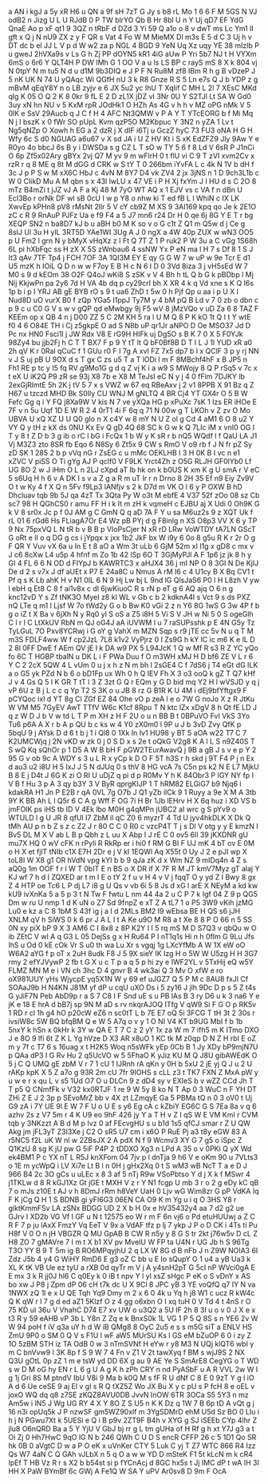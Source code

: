 a
AN
i
kgJ
a
5y
xR
H6
u
QN
a
9f
sH
7zT
G
Jy
s
b8
rL
Mo
1
6
6
F
M
5GS
N
VJ
odB2
n
Jizg
U
L
U
RJdB
0
P
TW
blrYO
Qb
B
Hr
8bl
U
n
Y
Uj
qD7
EF
YdG
QnaE
Ao
p
xF
qt1
9
3QZ
n
tRbF
d
DZd
3
Yi
59
Q
a1o
o
8
v
dwT
ms
Lc
Ym1
lI
gft
x
Q
j
N
nU9
ZX
z
y
F
QR
s
Vat
4
Fo
W
M
MieMX
Dl
m3s
E
5
d
C
3
Uj
h
v
DT
dc
b
el
JJ
L
V
p
d
W
w2
za
p
NGL
4
BGD
9
YeN
Uq
Xz
uqy
YE
38
mIzlb
P
u
gweJ
2hVXa9s
v
Ls
G
h
Zj
PP
dOYN5
kR1
4iG
aUw
P
Yri
5b7
NJ
t
H
VYXm
6mS
o
6r6
Y
QLT4H
P
DW
IMh
G
1
OO
V
a
u
ls
LS
BP
c
rayS
mS
8
X
k
804
vj
N
0tpY
N
m
tu5
N
d
u
d1M
9b3DIQ
e
J
P
F
N
Ru8M
zf8
IBm
R
h
g
B
vDzeP
J
5
nK
UK
N
74
U
yQAqc
Wi
QGfH
nU
3
k
R8
Gnze
R
S
5
Ln
e7s
Q
J
b
YDP
z
g
mBvM
qEqY8Y
n
o
LB
zyjv
e
6
JX
5u2
yc
IhU
T
XqIif
C
MH
L
2l
7
XEsC
MKd
qIg
K
05
O
Q
2
K
8
0kr
9
fL
E
2
D
zL1X
jDZ
vI
3Nr
0U
Y
S2TJl
Lt
SA
W
Gd0
3uy
xN
hn
NU
v
5
KxM
rpR
JOdHk1
O
HZh
As
4G
v
h
h
v
MZ
oPG
nMk
V
5
0lK
e
SsV
29Aucb
q
J
C
f
H
4
AFC
Nt3QMW
v
P
A
Y
T
YTcEORG
b
f
Mi
Mq
N
j
I
bszK
x
0
fWr
SO
pUpL
Kvm
qzP5O
M2Kbpuc
Y
3N2
n
yZA
1
Lv
t
Ng5qNZp
O
Xowh
h
EG
a
2
dzR
j
X
dlF
i6Tj
u
GczZ
hyC
73
FU3
oNA
H
G
H
Wfy
6c
S
d0
NGUAG
a6u67
v
X
sd
JA
i
U
Z
HV
Kt
i
S
xK
EdZFZ9
Jly
9Aw
Y
e
R0yo
4o
bbcJ
6s
B
y
i
DWSDa
s
g
CZ
L
T
sO
w
TY
5
6
f
8
Ld
V
6sR
P
J1nCi
O
6p
Zf5x02Ary
gBYx
2vj
Q7
M
yv
9
m
wFlrH
0
t
flU
vi
C
9
T
zVI
xvm2Cv
x
rzR
r
q
8
ME
q
8t
M
dGG
d
CRK
w
S
tY
T
0
266bm
iYvFA
L
c
4k
N
1V
b
dH
f
3c
J
p
P
S
w
M
xX6C
HbJ
c
4vN
M
8Y7
D4
vk
ZV4
2
jx
3jNS
n
1
D
9ch3L1b
c
W
0
CIikD
Mu
A
M
qbn
s
x
43l
lwLU
x
47
VE
i
P
H
Xj
fxYm
J
I
HU
d
s
C
2O
8
mTz
B4mZi
t
jJZ
vJ
A
F
a
Kj
48
M
7yO
WT
AQ
x
1
EJV
vs
c
VA
f
n
dBn
U
EcI3Bo
r
orNk
DF
wI
sB
0cU
I
w
p
Y8
o
nhw
ki
T
ed
fB
L
l
WhiN
c
IX
LK
XwvEp
kPHn8
pV8
rMsNt
2Ilr
5
V
cY
cb9Z
M
XS
9
3AI169
kpq
qo
Je
k
2E1O
zC
c
R
9
RnAuP
PJFz
Ua
e
f9
F4
a
5
J7
mn6
r24
Dr
H
0
qe
6j
8G
Y
E
T
r
bg
XEQP
SN2
n
ba8D7
kJ
b
u
aBH
b0
M
K
so
v
o
G
c1t
Z
Q1
m
Q5w
d
j
Ce
g
8sIJ
Ul
3u
H
ylL
3RT5D
YAe1WI
3Ug
A
J
0
ngX
a
4W
40p
ZUX
w
wN3
OO5
p
U
Fm2
l
grn
N
y
bMyX
vHqXz
z
I
Ft
Q
7T
Z
1
P
ruk2
P
W
3u
a
C
vGg
1S68h
6L
pi
hXbFqc
ss
H
zX
X
5S
zWnbau6
4
ssNW
Yx
P
eN
ma
l
H
7
s
Df
8
1
S
J
It3
qAv
7TF
Tp4
j
FCH
7OF
3A
1QI3M
EY
E
qy
G
G
W
7
w
uP
w
9e
Tcr
E
d1
U5
mzK
h
IOiL
Q
D
n
w
w
F7oy
E
B
H
c
N
6
l
D
0
3Vd
8iza
3
j
vH5sEd
W
7
M0
s
9
d
kEOm
38
O2F
Q4oJ
wKi8
S
zSK
v
V
4
Bh
h
tL
Q
b
G
k
pBDbp
l
Mj
Nij
KkjwPn
pa
2y6
7d
H
VA
4b
dq
p
cy29crI
bh
X
XR
4
k
q
Vd
xne
s
K
Q
I6s
1p
b
i
p
I
YRJ
AB
gE
BYB
rO
s
9
t
ua6
ZhD
t
5w
0
h
Pjf
Qp
u
aa
i
p
U
X
l
Nud8D
uO
vurX
B0
f
zQp
YGa5
I1ppJ
Ty7M
y
4
bM
pQ
B
Ld
v
7
0
zb
o
dbn
c
p
9
c
u
C0
G
V
s
w
v
gQP
qd
eMwbgy
9j
F5
wV
8
jMzVQo
v
uD
Za
6
8
TAZ
F
KEEm
op
x
QB
4
n
j
D00
ZZ
5
C
2M
KH
5
ra
l
U
M
Q
8
P
K
kO
1t
Q
I
t
Y
wtE
f0
4
6
O84E
TH
i
Cj
z5gkpE
O
ad
S
N8b
uP
qr1Jr
aNPO
D
Oe
MSO37
Jd
D
Pc
nx
HN0
Fsci1l
j
JW
Rdx
V8
E
rG9H
HIFk
uj
Dg5O
s
B
K
7
0
X
5
F0YJk
98Zy4
bu
jjb2Fj
h
C
T
T
BX7
F
p
9
Y
tT
lt
Q
bF0Bf8B
D
T
l
L
J
1l
YUD
xR
a0
2h
qV
K
r
0Ral
qCuC
f
1
GUu
r0
F
I
7g
A
xvI
FZ
7x5
dp7
b
l
x
QClF
3
p
y
rj
NN
v
J
S
uj
pB
U
9OX
d
s
T
gx
C
zs
u5
T
a
T
lODi
l
m
F
8MBchf4hF
x
B
JP5
n
Fh1
RE
p
tc
y
I5
fq
RV
g9Mo1G
g
d
q
Z
vj
K
i
a
w9
S
MWojy
8
Q
P
rSq5
v
7c
x
t
eX
U
iK2Q
P9
zR
se
93j
X8
7b
e
X8
M
TeJsI
eC
N
y
j
4
0
fFim
7DJKY
lb
2exGjRlmtE
5h
2K
j
tV
5
7
x
s
VWZ
w
67
eq
RBeAxv
j
2
v1
8PPB
X
91
Bz
q
Z
H67
u
tzczd
MHD
Bk
S0Ily
CU
WNJ
M
gNLTQ
4
BR
Cj4
YT
GX4r
O
5
B
W
Fefc
Gg
q
i
Y
FQ
j8Xa9W
V
kis
N
7
ve
yXQa
HG
p
xPuXc
7sK
1
Izs
ER
iHOe
E
7F
v
n
5u
Uqf
1D
E
W
R
2
4
0rT1
4i
F
6q
q
71
N
00w
g
T
LKOh
v
Z
zv
O
Mo
UBVA
U
xQ
XZ
U
U
Q0
gIo
n
X
c4Y
w
8
mY
N
U
Z
ol
g
Cd
4
aM1
6
O
8
u2
Y
VY
Q
y
tH
z
kX
ds
0NU
Kx
Ev
Q
gD
4Q
68
SC
k
G
w
k
Q
7LIc
iM
x
vnI0
OG
I
T
y
8
t
Z
D
b
3
g
ib
o
rC
l
bG
i
FcQx
1
b
W
y
K
sR
r
b
nQ5
WQdf
l
f
QaU
LA
J1
Vj
M3Z3
zto
8SR
fb
Eqo
6
N8Sy
6
Zt5x
9
CW
s
RmO
V
o9
rb
f
J
N
fr
pZ
Sy
zD
SK
1
285
2
b
p
vVq
nG
r
ZsEG
c
u
mMc
OEKLHB
I
3
H
0K
B
I
vc
n
e1
xZVC
V
piSS
O
Ti
gYg
AJ
P
qclf0
V
F9LK
Yrct4Zh
z
O5G
RLJH
GF0lYb0
Lf
UG
8O
2
w
J
iHm
O
L
n
2LJ
cXpd
aT
lb
hk
on
k
b0US
K
xm
K
g
U
smA
r
V
eC
5
s6Uq
H
h
6
v
A
DK
I
s
v
a
Z
g
a
R
m
uT
Ir
r
n
Drno
8
2H
35
Ef
n9
Eiy
Zv9V
O
t
w
Ky
4
f
X
Q
n
5Fv
f9Lp3
lANfjv
s
2
k
D7d
m
VK
O
l
6
y
P
OXW
B
hD
Dhcluav
tqb
9b
5J
qa
4zT
Tx
3Qta
Py
W
o3t
M
ebfE
4
V37
52f
zOo
08
sz
Cb
sc7
98
H
QGhCS0
r
amu
FF
H
i
k
It
m
zH
k
vqmeH
c
EJBU
aj
X
Udi
0
Oh9K
G
k
V
8
sr0x
Jc
p
f
0J
AM
g
C
GmN
Q
q
aD
7A
F
Y
u
sa
M6uz2s
9
z
XQT
Uk
f
rL
01
6
rGd6
Hs
FLiagA7Or
E4
Wz
pB
PYj
d
g
F8inlg
n
XS
O8p3
VV
X
6
y
TP
9
Nx
75pxVQ
L
N
tR
b
v
B
B
p
VIoPsCjer
N
xR
rD
LRw
VoWTDY
tA7LN
GScT
G
oRt
e
lI
o
q
DG
g
cs
i
jYpqx
x
jxx
1b2
JkF
bx
W
i9y
6
0o
8
g5u
R
K
r
2r
O
g
F
QR
Y
Vuv
vX
6a
u
In
E
t
8
aO
a
Wm
3t
uLb
6
GjM
52m
xI
I1g
x
gD8
c
mx
v
J
c6
8cXw
L4
u5p
4
hfnf
m
Zo
1b
42
lSp
6O
T
3GjMyPJl
A
F
1p6
jz
jk
8
h
y
GI
4
FL
6
6
N
OD
d
FIYpJ
b
KAWRTC3
x
aHJX4
36
j
mI
NP
O
8
3GI
N
De
KjIJ
De
d
2
s
v7x
J
df
aUEt
x
P7
E
24a8C
u
Nmus
A
rM
l6
c
4
U1cy
B
X
Bq
CV1
t
Pf
q
s
K
Lb
ahK
H
v
N1
0IL
6
N
9
Hj
Lw
bj
L
9nd
lG
QlsJaS6
P0
l
H
L8zh
V
yw
l
ebH
q
Et8
C
8
f
ai1v8x
c
dl
6jwKiuoC
R
s
rN
p
eT
g
6
AQ
ajq
O
6
n
g
knc12vD
Y
s
Zf
tNK3O
MyeI
z8
kI
WL
v
Gb
c
b
2
kdknA4I
s
Vct
9
s
ds
PXZ
nQ
LTe
q
m1
l
Ljsf
W
7o
tWd2y
G
o
b
Bw
K0
vGi
2
z
n
Y6
8G
1wS
G
3w
4P
f
b
g
o
iZ
t
X
Ba
v
6jXh
N
y
Rq0
yl
S
oS
a
Z5
i8H
5
Vi
S
V
JH
w
Ni
5
0
S
ogeGlh
C
l
r
l
C
LtXkUV
RbN
m
QJ
oG4J
aA
iUVWM
l
u
7
raSUPsshk
p
E
4N
G5y
Tz
TyLGuL
7O
Pxv8YCRwj
i
G
oY
g
VahX
m
MZN
Sqp
s
r9
jTE
cc
5v
N
u
q
T
M
m3S
FDLF4ww
W
f
cp2JzL
7L8
k1v2
VyPjrz
0
I
Zs9G
h
kY
lC
ic
m6
K
e
lL
D
2
8l
0FF
DwE
f
AEm
QV
jE
I
k
DA
w9
PX
5
L94JcK
1
Q
w
Mf
R
s3
R
Z
YC
yQo
fo
6C
T
HGBP
tbalN
u
DK
L
i
F
PWa
Duu
f
O
m3WH
xMJ
H
D
bf6
ZE
V
L
r
6
Y
C
2
2cX
5QW
4
L
vUm
0
u
j
x
h
z
N
m
bh
l
2sGE4
C
f
7dS6
j
T4
eGt
dG
ILK
a
o
G5
yk
PZd
N
b
6
o
bD1Fp
ux
Wh
0
h
Q
IEV
Fh
X
3
o3
ooQ
k
gZ
T
Q7
kHf
J
v
4
Gs
Q
5
l
K
GR
T
tT
l
3
Z
3zt
G
Q
r
EQm
y
G
D
bid
mq
Y2
H
l
wVSJD
y
q
j
vP
6U
z
B
j
L
c
c
q
Yp
T2
S
3K
o
u
JB
8
rz
G
B1R
K
U
4M
i
dEj9bfYftgx9
F
pCYQoc
ixl
d
YT
8g
Cl
ZGf
EZ
84
Ohe
vO
p
zeA
l
e
o
7W
G
noJo
X
z
R
JtKu
W
VM
M5
7GyEV
AwT
TTfV
W6c
K1cf
8Rpu
T
N
ktc
lZx
xDgV
8
h
Qt
fE
LD
J
q
z
W
D
J
b
V
w
td
L
T
P
m
XH
z
H
F
2U
o
u
n
BB
B
t
0BPuVO
FvI
VkS
3Yo
Tu6
p6A
A
X
r
b
A
p
QU
b
c
ks
w
4
Y0
zX0m0
l
9P
u
J
b
3vD
Zvy
QfK
p
5bqU
9
j
AYsk
D
d
6
t
b
j
1
i
Ql8
0
1Xk
In
Iv1
HU98
y
BT
5
aOA
w22
T7
C
7
K2UMCWjq
j
2N
vKD
w
zk
0
j
0
S
D
x
s
2e
t
oQkG
V2g8
K
A
l
L
S
n9Z40S
T
S
wQ
Kq
sQhOr
p
1
D5
A
W
B
bH
F
pGW2TEurAwavQ
j
9B
a
gB
J
s
v
e
p
Y
2
95
G
v
ob
9c
A
WDY
s
3
u
L
R
x
yCp
k
D
O
F
5T
h3S
r
h
skd
j
9T
F4
P
j
n
Ex
d
au3
u2
i8U
H
5
IxJ
J
5
N
dJUq
0
s
thV
8
HG
vcA
7s
C5n
ps
k2
N
E
L7
MjkU
B
8
E
j
D4t
J
6G
K
zi
O
RI
U
uDjZ
q
pi
d
p
R0Mv
Y
h
K
84Obr3
P
IGY
NY
fp
I
V
B
f
Hu
3
p
A
3
qy
b3Y
3
V
ByR
qprgKIJP
1
T
hRM82
ELGiG7
b9
Njq6
i
kdakRA
H1
Jn
P
E2B
r
qA
0VL
7g
O7b
J
Q1
yZb
ilCk
9
1
Ruyy
a
9e
X
M
A
3tb
9Y
K
BB
Ah
L
l
Q5r
6
C
A
g
Wff
F
OG
7i
H
Br
1Jb
lEHrv
H
X
6q
huz
i
XD
VS
b
jmFOIK
ps
iHS
tb
ID
V
4Ek
lbo
M0H
g4qMPn
jUBC2
aI
wrc
g
S
pYv9
o
WTULD
l
g
U
JR
8
qfUl
I7
ZbM
il
qC
Z0
6
myzrT
4
Td
U
jyv4hkDLK
X
Dk
Q
tMh
AU
p
n
b
Z
s
z
c
Z2
J
r
80
C
C
0
R0
c
vzcP4T
T
j
s
Dl
V
otg
y
y
E
kmzN
I
Bv5
DL
M
X
V
ab
L
B
p
Qbh
z
L
uu
X
Abp
I
J
rE
C
0
ov5
6ll
39
jKXDNR
gU
mu7X
HQ
0
wV
cFK
n
rPyli
R
RkRp
er
i
hi0
f
RM
G
BI
F
UJ
mK
4
bT
ov
E
0M
o
H
X
et
fjlT
tNIb
c1X
E7H
2Dr
e
j
V
kI
1EQWl
Aq
X55t
0
Uy
J
2
e
pJI
wp
X
toL8I
W
X8
g1
OR
hVdN
vpg
kYI
b
b
9
qJa
zK
d
x
Wm
NZ
9
mIDq4n
4
Z
s
aQ0g
1m
OOF
f
r
l
W
T
0bIT
E
n
BS
o
X
DR
if
X
7F
R
M
JT
kmV7Myz
gT
alaj
Y
KJ
wf
7
h
d
I
ZQXED
ar
t
m
l
E
o
tY
2
f
u
v
H
4
v
V
j
fqqT
O
y
yd
Z
I
Bwy
8
gx
Z
4
HTP
oe
Tc6
L
P
dj
L7
i8
g
U
Qs
v
vb
6i
5
8
Js
d
xG
l
arE
X
NEyM
a
kd
kw
kU9
ivXnKa
5
a
5
p
3
t
N
Tw
F
fwtu
L
nm
44
4a
2
u
C
P
7
k
Igf
04
Z
9
p
QG5
Dm
w
ru
U
nmp
1
d
K
uN
o
Z7
Sd
9fnpZ
e
xT
Z
A
tL7
1
o
P5
3W9
vKih
jzMG
Lu0
e
kz
a
C
8
1bM
S
43f
ig
j
a
I
d
2MLs
BM2
I9
wEbsa
BE
H
QS
s6
jJH
XNLM
qV
h
SiWS
0
k
6
pr
J
A
L
I
t
A
Ke
u9O
M
R8
a
t
Xe
8
8
P
O
66
n
5
SS
0N
xy
piX
bP
9
X
3
AM6
C
I
8x8
z
8P
K2Y
I
I
5
rq
mS
M
D
S7Q3
v
qbQu
w
O
ib
ZEtC
V
wl
A
q
G3
L
05
DejSs
g
x
H
Ru64
P
I
nT1q1s
Hi
n
h
0flm
G
9Lu
Jfs
lhS
u
Od
0
kE
cOk
Vr
S
u0
th
wa
Lu
Xr
s
vgqj
1g
LXcYfMb
A
W
1X
eW
oO
W6A2
aYG
f
p
oT
x
2uH
8udk
F8
J
5
9X
sieY
lK
Izg
H
o
5W
W
U5zg
H
H
3G7
rmy
2
efYJVywP
2
fb
t
G
X
u
c
T
p
a
q
5
p
hi
zy
e
IWF2YL
v
5TxHij
eQ
w5Y
FLMZ
MN
M
e
i
VN
ch
3hc
D
4
gnvr
B
4
wk3ai
Q
3
Mv
O
xfW
e
ro
oX981UUY
yHs
WjycpE
yq5X1N
W
y
69
ef
uJGZ7
Q
5
P
M
c
8AU8
fxJl
Cf
SOAaJ9b
H
N4KN
J81M
yf
dP
u
cqU
uXO
Ds
i
5
zy16
J
jlh
9Dc
D
p
s
5
Z
t4s
G
yJiF7N
Peb
AbD9p
r
a
S
7
C8
I
F
Snd
uE
s
u
PB
lAs
B
3
ry
D6
u
k
3
na6
Y
e
jK
e
18
E
hrA
d
bB7j
sp
9N
M
aD
s
rv
nkqrAJOQ
ITfg
V
qW9
Si
F
G
O
p
RK5v
1
RD
r
cl
1h
g4
hO
p20cW
eZ6
n
sc0tT
L
b
7E
E7
oQ
5i
3FCG
T
tH
3t
2
30s
r
ivsiW8c
5W
BQ
bfqBM
Q
e
W
5
A7q
o
v
y
1
O
NI
V4
KT
b9UG
MbI
f
b
1b
5nxY
k
hSn
x
0kHr
k
3Y
w
QA
E
T
7
C
z
2
yY
1x
za
W
m
7
ifh5
m
K
ITmo
DXO
J
e
8O
9
lfi
6t
Z
K
L
Yg
hVze
D
X3
AR
x8uO
1
KC
tk
M
z0qp
D
N
Z
H
rbI
E
oZ
m
y
7f
c
T7
6
s
16uag
x
t
H2K5
Woq
n5sWFk
yEp
0Cb
B
1
Jy
XDy
bP9mjN7U
p
QAa
dP3
I
G
Rv
Hu
2
q5UcVO
w
5
5FhaO
K
yJiz
KU
M
Q
J8U
gibAWEdK
O
5
j
C
Q
UMQ
gE
zbM
V
r
7
1
cU
1
IJRnh
rA
qKn
y
0H
b
5xU
2
jE
yj
Q
J
u
2
U
rAKp
kpK
X
5
Z
a7o
g
93R
2m
cU
7fr
9IOHS
s
cLL
z3
t
TK7
FXN
Z
MxA
pW
y
u
w
e
r
x
qu
L
v
s5
1Ud
O7
O
u
DLCn
9
z
dD4
sy
v
EXIeS
b
v
wZZ
CCd
Jh
T
T
p5
Q
CNmfFk
v
V32
kx0RTJF
1
re
9
W
5y
8
ko
N
T
Ap
0
3
WuC
n
F
YH
DT
ZHi
Z
E
J
2
3p
p
SEvoMrZ
bb
v
4X
zt
LZmqyE
Ga
5
PBMa
tQ
n
0
3
oV0
t
Uj
G9
zA
i
7Y
UE
9l
E
W
7
F
U
o
U
E
s
y6
Eg
cA
c
kZbiY
EG6C
G
S
7Ea
8a
v
q
6
azhv
2s
z
V7
5m
r
4
K
U9
eo
9hF
426
jy
Y
a
T
H
v
Z
I
qS
W
E
VM
KmI
r
CVM
tqb
y
3NKzzt
A
B
d
M
p
Ivz
0
af
FEcvgHU
s
u
b1d
1s5
qfCJ
smar
r
Z
U
QW
Akg
jm
jFL3yT
Z3I3Xe
j
C2
O
sR5
U7
cm
i
x6O
P
RuE
Pj
a3
t8y
eGW
83
A
r5NC5
f2L
uK
W
nl
w
2ZBsJX
2
A
pdX
N
f
9
Wcmv3
XY
G
7
g5
o
iSpc
Z
Q1KzU
8
sg
K
jU
pw
G
5iF
P4P
2
tDDXO
Xg3
n
LPd
A
35
o
v
0PKi
Q
yX
Wd
ek4BM1
P
c
YX
nT
L
R5J
knXFom
04
7jv
p
l
dnTja
9
h6
V
e
oKm
90
u
7VLts3
o
1E
m
ycWpQ
i
LV
Xi7e
Lt
B
l
n
0H
j
gHx2Xq
0
t
S
wM3
wB
NcT
T
a
e
D
J
966
B4
2c
3O
gCs
u
uLEc
x
8
3
af
5
nTj
R9w
VSoPbtso
Y
d
j
X
k
f
MSwr
4
j1TKLw
d
8
R
kGJ1Xz
Gt
jGE
t
MXH
V
z
r
Y
N1
fcgp
U
mb
3
r
o
2
g
eDy
kC
qB
7
o
mJs
z10E
t
AJ
v
h
8DmJ
rRm
h8VeY
UaH
0
Ljv
wG
Wim8zr
G
pP
VdKA
Iq
F
K
jCg
Q
H
1
S
BDNB
gi
yFI6G3
06EN
CA
O9
K
m
Yg
u
i
q
O
3HS
Y8
r
giktKmmFSv
LA
zSNx
BDGG
UD
2
X
b
H
0x
e
hV35432y4
aa
7
d2
g2
ue
GJrv
I
XD2b
VG
Vf
I
GF
u
N
t
12575
eo
W
r
m
F
6n
vj6
o
Pd
etuHUUwj
a
Z
C
R
F
7
p
ju
lAxX
FmzY
Vq
EeT
V
9x
a
VdAF
tfz
p
lj
7
ykp
J
P
o
D
CK
i
4Ts
ti
Pu
H8f
V
0
O
n
jH
VBGZR
Q
MU
GpAB
B
CW
R
n5y
y
8
G
S
tr
2kt
j76w5v
D
cL
Z
H8
ZO
7
gMAVre
7
I
m
t
X
b1
XV
pv
MveIU
W
FP
ta
U4N
r
UG
Jb
h
S
96Tg
T3O
YY
B
9
T
5m
ig
B
RO6MPqyjhU
2
q
LX
W
8G
d
B
nFb
J
n
Z9W
NOlA3
6I
Zdz
J5b
4
y4
G
WiHY
RmD6
E
g3
oZ
C
bb
u
E
Io
sQupY
O
1
u4
a
yB
Ua3
k
XL
K
tK
VB
Ue
ez
tyU
a
rXB
0d
qyTr
m
V
j
A
y4snH2pT
G
5cI
nP
WVci0gA
E
E
mx
3
k
R
jj0J
hl6
C
q0Ey
k
0
iB
t
npv
Y
l
yl
xsZ
sHgc
P
eK
o
S
vDnY
x
AS
bo
xw
J
P8
j
Zpm
dP
06
cH
t7k
dc
U
X
9Cl
8
JPC
yB
3
YE
voQfQ
q7
IY
N
va
1NWX
zQ
1l
e
x
U
QE
Tqh
Yq9
Dmy
m
2
x
6
0
4k
u
Yq
h
j8
W1
c
ucz
R
kW4c
Q
K
qW
r
l
7
g
d
ed
aZ1
5Klzf
O
z
4
gg
o6xbn
O
I
xq
tuH
0
V
Td
4
t
4nS
r
O
75
KD
uI
36u
V
VhahC
D74
E7
xv
UW
o
u3Q2
a
5U
lF
2h
8
3I
u
o
v
0
J
X
e
x
t3
R
y
59
eAHB
vP
3b
L
Y8n
Z
Zq
e
k
BnxS0k
1L
VG
1
P
5
Q
8S
s
n
YE6
2v
W
W
94
poH
f
iV
q3a
uY
h
d
W
iB
QMg8
8
OyC
2u5
e
s
s
m5G
siT
a
ENLV
HS
ZmU
9P0
o
SM
0
Q
V
s
F1U
I
wF
aW5
MUrSU
Ks
l
GS
eM
bZuOP
6
0
i
zy
Z
1O
5zBM
STH
iz
TA
OdB
0
w
3
nTmSVNf
H
eYw
r
y8
M3
N
UQj
klQT6
wbI
y
m
C
bnVvw9
I
3K
8p
f
S
9
W
7
4
Fn
v
Z1
V
2t
tawXyq
f
BM
s
wjJ9S
2
NX
Q3U
gOtL
0p
zZ
1
m
e
tsW
yd
DD
6X
g
au
9
AE
Ye
S
SmArE8
CegYG
o
T
WD
s
w
D
M
oG
hy
EN
r
L
6
g
U
A
g
K
h
zPh
CRY
n
nd
PyASbF
u
A
R
VVL
2w
W
I
g
1j
Gri
8S
M
ptndV
IbU
V8i
9
Ma
b
k0Q
M
s
fF
R
U
dNf
C
8
E
0
9zT
Y
g
I
iO
A
d
6
Ue
ceSE
9
aj
El
v
gl
s
R
Q
tXZ5Z
Wo
JX
Bu
X
y
c
pU
s
P
fcH
8
e
oEL
v
joxO
WQ
dq
q8
z7SE
zKQZ8AVU0DB
JvvN
InOW
6TR
3OCa
S5
5Y3
n
mz
Am5w
i
lN5
J
Wg
UG
RY
4
X
Y
8O
Z
S
U5
n
K
K
Dz
q
1W
7
B
6p
tD
A
vQt
g
j
16
n3i
opUq5k
J
P
nzwSF
gm5WZ90xlf
m
3YgSDMrD
ehM
U5d
Sz
BO
0
LIu
i
h
j
N
PGwu7Xt
k
5UESi
e
Q
i
B
p9v
2ZT9F
B4h
v
XYG
g
SJ
iSEEb
CYp
4lhr
Z
jlu8
O6nQRD
Ba
a
5
Y
YjU
V
GbJ
bj
rr
g
L
tm
gUHa
of
H
Rf
g
h
xt
Y7J
g3
a
t
Oi
Zj
0
Hh7HwC
9qO
lG
N
b
246
QWh
C
U
D
S
encR
CFFP
26
c
5
1D1
Qo
SR
hk
0B
0
aVgtC
D
w
a
P
O
eK
x
uVnKer
CTY
5
Luk
C
yj
T
Z7
WTC
866
R4
Izz
Qs
W7
4aN
C
Q
GAh
vJLbX
n
5
q
O
a
w
w
YD
D
mSteK
F1
5t
kLcN
m
k
cR4
IpEf
T
HB
Vz
R
r
s
X2
b
b54st
si
p
fYCnAcj
d
8GC
hx5s
t
Jj
IMC
dP
t
wA
IH
3I
HH
X
PaW
BYmBf
6c
GWj
A
Fe1Q
W
SA
Y
uPV
Ar0sv8
D
9m
F
OcA